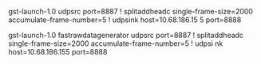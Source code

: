 gst-launch-1.0  udpsrc port=8887 ! splitaddheadc single-frame-size=2000 accumulate-frame-number=5 ! udpsink host=10.68.186.15
5 port=8888

gst-launch-1.0 fastrawdatagenerator udpsrc port=8887 ! splitaddheadc single-frame-size=2000 accumulate-frame-number=5 ! udpsi
nk host=10.68.186.155 port=8888
